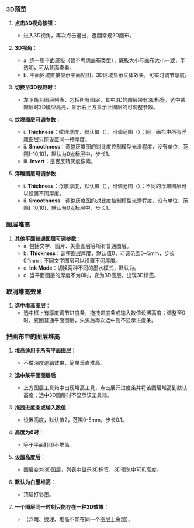 ### 3D预览

1. **点击3D视角按钮**：
   - 进入3D视角，再次点击退出，返回常规2D画布。

2. **3D视角**：
   - a. 统一用平面底板（暂不考虑画布类型），底板大小与画布大小一致，半透明，可从背面查看。
   - b. 平面区域直接显示平面贴图，3D区域显示立体效果，可实时调节厚度。

3. **切换至3D视野时**：
   - 左下角为图层列表，包括所有图层，其中3D的图层带有3D标签，选中某图层时3D模型高亮，显示右上方显示此图层的可调整参数。

4. **纹理图层可调参数**：
   - i. **Thickness**：纹理厚度，默认值（），可调范围（）；同一画布中所有浮雕图层只能设置同一种厚度。
   - ii. **Smoothness**：调整灰度图的对比度控制模型光滑程度，没有单位，范围[-10,10]，默认为0光标层中，步长1。
   - iii. **Invert**：是否反转灰度像素。

5. **浮雕图层可调参数**：
   - i. **Thickness**：浮雕厚度，默认值（），可调范围（）；不同的浮雕图层可以设置不同厚度。
   - ii. **Smoothness**：调整灰度图的对比度控制模型光滑程度，没有单位，范围[-10,10]，默认为0光标层中，步长1。

### 图层堆高

1. **其他平面普通图层可调参数**：
   - a. 包括文字、图片、矢量图层等所有普通图层。
   - b. **Thickness**：调整图层厚度，默认值0，可调范围0~5mm，步长0.1mm；不同文字图层可以设置不同厚度。
   - c. **Ink Mode**：切换两种不同的墨水模式，默认为。
   - d. 当平面图层的厚度不为0时，变为3D图层，出现3D标签。

### 取消堆高效果

1. **选中堆高图层**：
   - 选中框上有厚度调节进度条，拖拽进度条或输入数值设置高度；调整至0时，变回普通平面图层，失焦后再次选中则不显示进度条。

### 把画布中的图层堆高

1. **堆高适用于所有平面图层**：
   - 不做深度逻辑效果，简单垂直堆高。

2. **选中某平面图层后**：
   - 上方图层工具箱中出现堆高工具，点击展开进度条并将该图层堆高到默认高度；选中3D图层时不显示该工具箱。

3. **拖拽进度条或输入数值**：
   - 设置高度，默认值2，范围0-5mm，步长0.1。

4. **高度为0时**：
   - 等于平面打印不堆高。

5. **设置高度后**：
   - 图层变为3D图层，列表中显示3D标签，3D预览中可见高度。

6. **默认为白墨堆高**：
   - 顶层打彩墨。

7. **一个图层同一时刻只能存在一种3D效果**：
   - （浮雕、纹理、堆高不能在同一个图层上叠加）。
